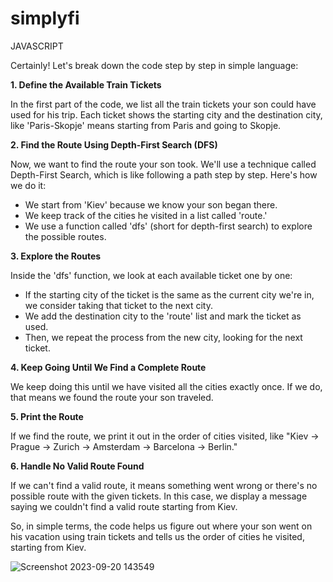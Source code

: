 # simplyfi
JAVASCRIPT

Certainly! Let's break down the code step by step in simple language:

**1. Define the Available Train Tickets**

In the first part of the code, we list all the train tickets your son could have used for his trip. Each ticket shows the starting city and the destination city, like 'Paris-Skopje' means starting from Paris and going to Skopje.

**2. Find the Route Using Depth-First Search (DFS)**

Now, we want to find the route your son took. We'll use a technique called Depth-First Search, which is like following a path step by step. Here's how we do it:

- We start from 'Kiev' because we know your son began there.
- We keep track of the cities he visited in a list called 'route.'
- We use a function called 'dfs' (short for depth-first search) to explore the possible routes.

**3. Explore the Routes**

Inside the 'dfs' function, we look at each available ticket one by one:

- If the starting city of the ticket is the same as the current city we're in, we consider taking that ticket to the next city.
- We add the destination city to the 'route' list and mark the ticket as used.
- Then, we repeat the process from the new city, looking for the next ticket.

**4. Keep Going Until We Find a Complete Route**

We keep doing this until we have visited all the cities exactly once. If we do, that means we found the route your son traveled.

**5. Print the Route**

If we find the route, we print it out in the order of cities visited, like "Kiev -> Prague -> Zurich -> Amsterdam -> Barcelona -> Berlin."

**6. Handle No Valid Route Found**

If we can't find a valid route, it means something went wrong or there's no possible route with the given tickets. In this case, we display a message saying we couldn't find a valid route starting from Kiev.

So, in simple terms, the code helps us figure out where your son went on his vacation using train tickets and tells us the order of cities he visited, starting from Kiev.


![Screenshot 2023-09-20 143549](https://github.com/Rati3010/simplyfi/assets/107462328/1a1a01b1-2e09-4b2b-8b57-b04fcdf2b954)
